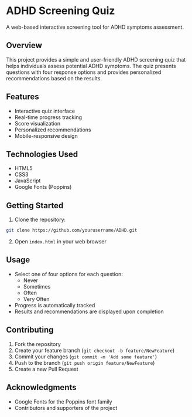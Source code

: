 # ADHD Screening Quiz

A web-based interactive screening tool for ADHD symptoms assessment.

## Overview

This project provides a simple and user-friendly ADHD screening quiz that helps individuals assess potential ADHD symptoms. The quiz presents questions with four response options and provides personalized recommendations based on the results.

## Features

- Interactive quiz interface
- Real-time progress tracking
- Score visualization
- Personalized recommendations
- Mobile-responsive design

## Technologies Used

- HTML5
- CSS3
- JavaScript
- Google Fonts (Poppins)


## Getting Started

1. Clone the repository:
```bash
git clone https://github.com/yourusername/ADHD.git
```

2. Open `index.html` in your web browser

## Usage

- Select one of four options for each question:
  - Never
  - Sometimes
  - Often
  - Very Often
- Progress is automatically tracked
- Results and recommendations are displayed upon completion

## Contributing

1. Fork the repository
2. Create your feature branch (`git checkout -b feature/NewFeature`)
3. Commit your changes (`git commit -m 'Add some feature'`)
4. Push to the branch (`git push origin feature/NewFeature`)
5. Create a new Pull Request


## Acknowledgments

- Google Fonts for the Poppins font family
- Contributors and supporters of the project
